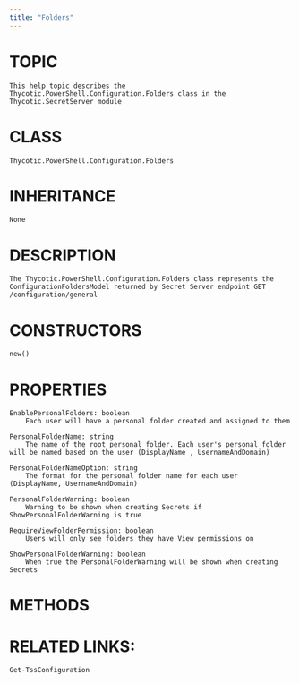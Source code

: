 ```yaml
---
title: "Folders"
---
```


# TOPIC
    This help topic describes the Thycotic.PowerShell.Configuration.Folders class in the Thycotic.SecretServer module

# CLASS
    Thycotic.PowerShell.Configuration.Folders

# INHERITANCE
    None

# DESCRIPTION
    The Thycotic.PowerShell.Configuration.Folders class represents the ConfigurationFoldersModel returned by Secret Server endpoint GET /configuration/general

# CONSTRUCTORS
    new()

# PROPERTIES
    EnablePersonalFolders: boolean
        Each user will have a personal folder created and assigned to them

    PersonalFolderName: string
        The name of the root personal folder. Each user's personal folder will be named based on the user (DisplayName , UsernameAndDomain)

    PersonalFolderNameOption: string
        The format for the personal folder name for each user (DisplayName, UsernameAndDomain)

    PersonalFolderWarning: boolean
        Warning to be shown when creating Secrets if ShowPersonalFolderWarning is true

    RequireViewFolderPermission: boolean
        Users will only see folders they have View permissions on

    ShowPersonalFolderWarning: boolean
        When true the PersonalFolderWarning will be shown when creating Secrets

# METHODS

# RELATED LINKS:
    Get-TssConfiguration